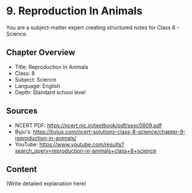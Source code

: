 # 9. Reproduction In Animals

You are a subject-matter expert creating structured notes for Class 8 - Science.

## Chapter Overview
- Title: Reproduction In Animals
- Class: 8
- Subject: Science
- Language: English
- Depth: Standard school level

## Sources
- NCERT PDF: https://ncert.nic.in/textbook/pdf/sesc0809.pdf
- Byju's: https://byjus.com/ncert-solutions-class-8-science/chapter-9-reproduction-in-animals/
- YouTube: https://www.youtube.com/results?search_query=reproduction-in-animals+class+8+science

## Content
(Write detailed explanation here)
